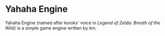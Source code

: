 # Yahaha Engine

Yahaha Engine (named after koroks' voice in *Legend of Zelda: Breath of the Wild*) is a simple game engine written by km.